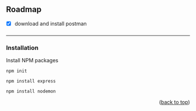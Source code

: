 ## Roadmap

- [x] download and install postman
### 
---
### Installation
Install NPM packages
   ```
   npm init
   ```
   ```
   npm install express
   ```
   ```
   npm install nodemon
   ```
<p align="right">(<a href="#top">back to top</a>)</p>
